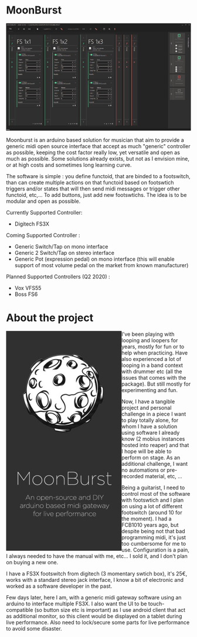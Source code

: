 # MoonBurst

![screenshot](https://github.com/Manu404/moonburst/blob/master/scrns/screen.png)

Moonburst is an arduino based solution for musician that aim to provide a generic midi open source interface that accept as much "generic" controller as possible, keeping the cost factor really low, yet versatile and open as much as possible. Some solutions already exists, but not as I envision mine, or at high costs and sometimes long learning curve.

The software is simple : you define functoid, that are binded to a footswitch, than can create multiple actions on that functoid based on footswtich triggers and/or states that will then send midi messages or trigger other functoid, etc,... To add buttons, just add new footswtichs. The idea is to be modular and open as possible.

Currently Supported Controller: 
 - Digitech FS3X
 
Coming Supported Controller :
 - Generic Switch/Tap on mono interface
 - Generic 2 Switch/Tap on stereo interface
 - Generic Pot (expression pedal) on mono interface (this will enable support of most volume pedal on the market from known manufacturer)

Planned Supported Controllers (Q2 2020) : 
 - Vox VFS55
 - Boss FS6
 

# About the project

<img align="left" src="https://github.com/Manu404/moonburst/blob/master/scrns/header_half.jpg">

I've been playing with looping and loopers for years, mostly for fun or to help when practicing. Have also experienced a lot of looping in a band context with drummer etc (all the issues that comes with the package). But still mostly for experimenting and fun.

Now, I have a tangible project and personal challenge in a piece I want to play totally alone, for whom I have a solution using software I already know (2 mobius instances hosted into reaper) and that I hope will be able to perform on stage. As an additional challenge, I want no automations or pre-recorded material, etc, ...

Being a guitarist, I need to control most of the software with footswtich and I plan on using a lot of different footswitch (around 10 for the moment). I had a FCB1010 years ago, but despite being not that bad programming midi, it's just too cumbersome for me to use. Configuration is a pain, I always needed to have the manual with me, etc... I sold it, and I don't plan on buying a new one.

I have a FS3X footswitch from digitech (3 momentary swtich box), it's 25€, works with a standard stereo jack interface, I know a bit of electronic and worked as a software developer in the past.

Few days later, here I am, with a generic midi gateway software using an arduino to interface multiple FS3X. I also want the UI to be touch-compatible (so button size etc is important) as I use android client that act as additional monitor, so this client would be displayed on a tablet during live performance. Also need to lock/secure some parts for live performance to avoid some disaster.
